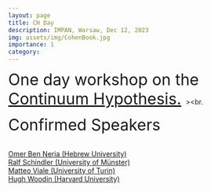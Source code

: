 ```yaml
---
layout: page
title: CH Day
description: IMPAN, Warsaw, Dec 12, 2023
img: assets/img/CohenBook.jpg
importance: 1
category: 
---
```


<font size="+3">One day workshop on the <a href="https://en.wikipedia.org/wiki/Continuum_hypothesis">Continuum Hypothesis.</a> </font>><br.

<font size="+3"> Confirmed Speakers</font> <br><br>

<a href="https://math.huji.ac.il/~omerbn/">Omer Ben Neria (Hebrew University) </a><br>
<a href="http://ivv5hpp.uni-muenster.de/u/rds/">Ralf Schindler (University of Münster)</a> <br>
<a href="http://www.logicatorino.altervista.org/matteo_viale/">Matteo Viale (University of Turin)</a> <br>
<a href="https://philosophy.fas.harvard.edu/people/w-hugh-woodin">Hugh Woodin (Harvard University) </a>


  
